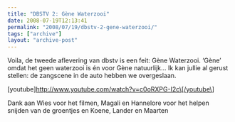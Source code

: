 ```yaml
---
title: "DBSTV 2: Gène Waterzooi"
date: 2008-07-19T12:13:41
permalink: "2008/07/19/dbstv-2-gene-waterzooi/"
tags: ["archive"]
layout: "archive-post"
---
```

Voila, de tweede aflevering van dbstv is een feit: Gène Waterzooi. ‘Gène’ omdat het geen waterzooi is én voor Gène natuurlijk… Ik kan jullie al gerust stellen: de zangscene in de auto hebben we overgeslaan.

\[youtube\]<http://www.youtube.com/watch?v=c0oRXPG-I2c\[/youtube\>]

Dank aan Wies voor het filmen, Magali en Hannelore voor het helpen snijden van de groentjes en Koene, Lander en Maarten
